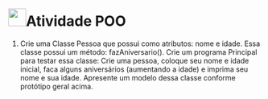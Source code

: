 # <img src="https://media.giphy.com/media/iY8CRBdQXODJSCERIr/giphy.gif" width="35"><b>Atividade POO</b>
1. Crie uma Classe Pessoa que possui como atributos: nome e idade. Essa
classe possui um método: fazAniversario(). Crie um programa Principal para testar essa classe: Crie uma pessoa, coloque seu nome e idade inicial, faca alguns aniversários (aumentando a idade) e imprima seu nome e sua idade. Apresente um modelo dessa classe conforme protótipo geral acima.

